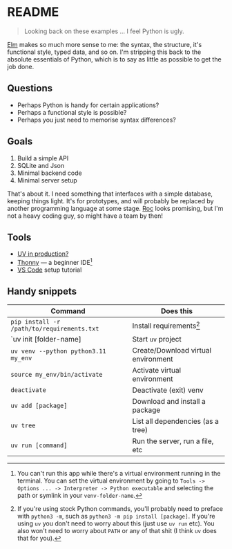 # README

> Looking back on these examples ... I feel Python is ugly.

[Elm](https://elm-lang.org/) makes so much more sense to me: the syntax, the structure, it's functional style, typed data, and so on. I'm stripping this back to the absolute essentials of Python, which is to say as little as possible to get the job done.


## Questions

- Perhaps Python is handy for certain applications?
- Perhaps a functional style is possible?
- Perhaps you just need to memorise syntax differences?


## Goals

1. Build a simple API
2. SQLite and Json
3. Minimal backend code
4. Minimal server setup

That's about it. I need something that interfaces with a simple database, keeping things light. It's for prototypes, and will probably be replaced by another programming language at some stage. [Roc](https://www.roc-lang.org/) looks promising, but I'm not a heavy coding guy, so might have a team by then!


## Tools

- [UV in production?](https://pythonspeed.com/articles/uv-python-production/)
- [Thonny](https://thonny.org/) — a beginner IDE[^1]
- [VS Code](https://code.visualstudio.com/docs/python/python-tutorial) setup tutorial


## Handy snippets

| Command                                    | Does this                           |
| ------------------------------------------ | ------------------------------------|
| `pip install -r /path/to/requirements.txt` | Install requirements[^2]            |
| `uv init [folder-name]                     | Start `uv` project                  |
| `uv venv --python python3.11 my_env`       | Create/Download virtual environment |
| `source my_env/bin/activate`               | Activate virtual environment        |
| `deactivate`                               | Deactivate (exit) venv              |
| `uv add [package]`                         | Download and install a package      |
| `uv tree`                                  | List all dependencies (as a tree)   |
| `uv run [command]`                         | Run the server, run a file, etc     |


[^1]: You can't run this app while there's a virtual environment running in the terminal. You can set the virtual environment by going to `Tools -> Options ... -> Interpreter -> Python executable` and selecting the path or symlink in your `venv-folder-name`.

[^2]: If you're using stock Python commands, you'll probably need to preface with `python3 -m`, such as `python3 -m pip install [package]`. If you're using `uv` you don't need to worry about this (just use `uv run` etc). You also won't need to worry about `PATH` or any of that shit (I think `uv` does that for you).

